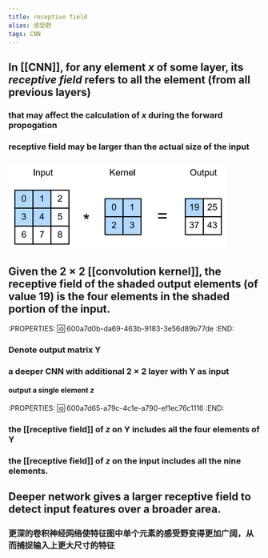 ```yaml
---
title: receptive field
alias: 感受野
tags: CNN
---
```


## In [[CNN]], for any element $x$ of some layer, its _receptive field_ refers to  all the element (from all previous layers)
### that may affect the calculation of $x$ during the forward propogation
### receptive field may be larger than the actual size of the input
## ![image.png](/assets/pages_receptive_field_1611300458316_0.png)
## Given the $2 \times 2$ [[convolution kernel]], the receptive field of the shaded output elements (of value 19) is the four elements in the shaded portion of the input.
:PROPERTIES:
:id: 600a7d0b-da69-463b-9183-3e56d89b77de
:END:
### Denote output matrix $\mathbf{Y}$
### a deeper CNN with additional $2\times 2$ layer with $\mathbf{Y}$ as input
#### output a single element $z$
:PROPERTIES:
:id: 600a7d65-a79c-4c1e-a790-ef1ec76c1116
:END:
### the [[receptive field]] of $z$ on $\mathbf{Y}$ includes **all the four elements of** $\mathbf{Y}$
### the [[receptive field]] of $z$ on the input **includes all the nine elements**.
## Deeper network gives a larger receptive field to detect input features over a broader area.
### 更深的卷积神经网络使特征图中单个元素的感受野变得更加广阔，从而捕捉输入上更大尺寸的特征
